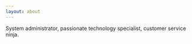 ```yaml
---
layout: about
---
```


System administrator, passionate technology specialist, customer service ninja.


